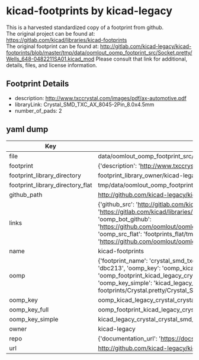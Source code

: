 # kicad-footprints by kicad-legacy  
This is a harvested standardized copy of a footprint from github.  
The original project can be found at:  
https://gitlab.com/kicad/libraries/kicad-footprints  
The original footprint can be found at:
http://gitlab.com/kicad-legacy/kicad-footprints/blob/master/tmp/data/oomlout_oomp_footprint_src/Socket.pretty/Wells_648-0482211SA01.kicad_mod
Please consult that link for additional, details, files, and license information.  
## Footprint Details
* description: http://www.txccrystal.com/images/pdf/ax-automotive.pdf  
* libraryLink: Crystal_SMD_TXC_AX_8045-2Pin_8.0x4.5mm  
* number_of_pads: 2  
## yaml dump  
| Key | Value |  
| --- | --- |  
| file | data/oomlout_oomp_footprint_src/kicad-footprints/Crystal.pretty/Crystal_SMD_TXC_AX_8045-2Pin_8.0x4.5mm.kicad_mod |  
| footprint | {'description': 'http://www.txccrystal.com/images/pdf/ax-automotive.pdf', 'libraryLink': 'Crystal_SMD_TXC_AX_8045-2Pin_8.0x4.5mm', 'number_of_pads': 2} |  
| footprint_library_directory | footprint_library_owner/kicad-legacy_kicad-footprints |  
| footprint_library_directory_flat | tmp/data/oomlout_oomp_footprint_src/footprints_flat/kicad_legacy_crystal_crystal_smd_txc_ax_8045_2pin_8_0x4_5mm/working |  
| github_path | http://github.com/kicad-legacy/kicad-footprints/blob/master/tmp/data/oomlout_oomp_footprint_src/Crystal.pretty/Crystal_SMD_TXC_AX_8045-2Pin_8.0x4.5mm.kicad_mod |  
| links | {'github_src': 'http://gitlab.com/kicad-legacy/kicad-footprints/blob/master/tmp/data/oomlout_oomp_footprint_src/Socket.pretty/Wells_648-0482211SA01.kicad_mod', 'github_src_repo': 'https://gitlab.com/kicad/libraries/kicad-footprints', 'oomp_bot': 'tmp/data/oomlout_oomp_footprint_src/footprints/kicad_legacy_crystal_crystal_smd_txc_ax_8045_2pin_8_0x4_5mm/working', 'oomp_bot_github': 'https://github.com/oomlout/oomlout_oomp_footprint_bot/tree/main/tmp/data/oomlout_oomp_footprint_src/footprints/kicad_legacy_crystal_crystal_smd_txc_ax_8045_2pin_8_0x4_5mm/working', 'oomp_src_flat': 'footprints_flat/tmp/data/oomlout_oomp_footprint_src/footprints_flat/kicad_legacy_crystal_crystal_smd_txc_ax_8045_2pin_8_0x4_5mm/working', 'oomp_src_flat_github': 'https://github.com/oomlout/oomlout_oomp_footprint_src/tree/main/tmp/data/oomlout_oomp_footprint_src/footprints_flat/kicad_legacy_crystal_crystal_smd_txc_ax_8045_2pin_8_0x4_5mm/working'} |  
| name | kicad-footprints |  
| oomp | {'footprint_name': 'crystal_smd_txc_ax_8045_2pin_8_0x4_5mm', 'library_name': 'crystal', 'md5': 'dbc213825c27252b3a4680c1344037d1', 'md5_10': 'dbc213825c', 'md5_5': 'dbc21', 'md5_6': 'dbc213', 'oomp_key': 'oomp_kicad_legacy_crystal_crystal_smd_txc_ax_8045_2pin_8_0x4_5mm', 'oomp_key_extra': 'oomp_footprint_kicad_legacy_crystal_crystal_smd_txc_ax_8045_2pin_8_0x4_5mm', 'oomp_key_full': 'oomp_footprint_kicad_legacy_crystal_crystal_smd_txc_ax_8045_2pin_8_0x4_5mm_dbc213', 'oomp_key_simple': 'kicad_legacy_crystal_crystal_smd_txc_ax_8045_2pin_8_0x4_5mm', 'original_filename': 'data/oomlout_oomp_footprint_src/kicad-footprints/Crystal.pretty/Crystal_SMD_TXC_AX_8045-2Pin_8.0x4.5mm.kicad_mod', 'owner_name': 'kicad_legacy'} |  
| oomp_key | oomp_kicad_legacy_crystal_crystal_smd_txc_ax_8045_2pin_8_0x4_5mm |  
| oomp_key_full | oomp_footprint_kicad_legacy_crystal_crystal_smd_txc_ax_8045_2pin_8_0x4_5mm |  
| oomp_key_simple | kicad_legacy_crystal_crystal_smd_txc_ax_8045_2pin_8_0x4_5mm |  
| owner | kicad-legacy |  
| repo | {'documentation_url': 'https://docs.github.com/rest/repos/repos#get-a-repository', 'message': 'Not Found'} |  
| url | http://github.com/kicad-legacy/kicad-footprints |  


